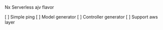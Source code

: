 Nx Serverless ajv flavor

[ ] Simple ping
[ ] Model generator
[ ] Controller generator
[ ] Support aws layer
